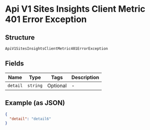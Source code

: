 
# Api V1 Sites Insights Client Metric 401 Error Exception

## Structure

`ApiV1SitesInsightsClientMetric401ErrorException`

## Fields

| Name | Type | Tags | Description |
|  --- | --- | --- | --- |
| `detail` | `string` | Optional | - |

## Example (as JSON)

```json
{
  "detail": "detail6"
}
```

